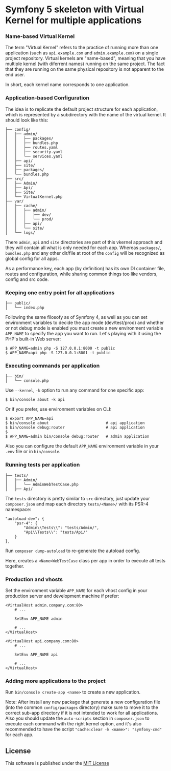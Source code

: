 # Symfony 5 skeleton with Virtual Kernel for multiple applications

### Name-based Virtual Kernel

The term "Virtual Kernel" refers to the practice of running more than one application (such as `api.example.com` and `admin.example.com`) on a single project repository. Virtual kernels are "name-based", meaning that you have multiple kernel (with diferrent names) running on the same project. The fact that they are running on the same physical repository is not apparent to the end user.

In short, each kernel name corresponds to one application.

### Application-based Configuration

The idea is to replicate the default project structure for each application, which is represented by a subdirectory with the name of the virtual kernel. It should look like this:

    ├── config/
    │   ├── admin/
    │   │   ├── packages/
    │   │   ├── bundles.php
    │   │   ├── routes.yaml
    │   │   ├── security.yaml
    │   │   └── services.yaml
    │   ├── api/
    │   ├── site/
    │   ├── packages/
    │   └── bundles.php
    ├── src/
    │   ├── Admin/
    │   ├── Api/
    │   ├── Site/
    │   └── VirtualKernel.php
    ├── var/
    │   ├── cache/
    │   │   ├── admin/
    │   │   │   ├── dev/
    │   │   │   └── prod/
    │   │   ├── api/
    │   │   └── site/
    │   └── logs/

There `admin`, `api` and `site` directories are part of this vkernel approach and they will contain all what is only needed for each app. Whereas `packages/`, `bundles.php` and any other dir/file at root of the `config` will be recognized as global config for all apps.

As a performance key, each app (by definition) has its own DI container file, routes and configuration, while sharing common things too like vendors, config and src code.

### Keeping one entry point for all applications

    ├── public/
    │   └── index.php

Following the same filosofy as of Symfony 4, as well as you can set environment variables to decide the app mode (dev/test/prod) and whether or not debug mode is enabled you must create a new environment variable `APP_NAME` to specify the app you want to run. Let's playing with it using the PHP's built-in Web server:

    $ APP_NAME=admin php -S 127.0.0.1:8000 -t public
    $ APP_NAME=api php -S 127.0.0.1:8001 -t public   

### Executing commands per application

    ├── bin/
    │   └── console.php

Use `--kernel`, `-k` option to run any command for one specific app:

    $ bin/console about -k api
    
Or if you prefer, use environment variables on CLI:

    $ export APP_NAME=api
    $ bin/console about                         # api application
    $ bin/console debug:router                  # api application
    $
    $ APP_NAME=admin bin/console debug:router   # admin application

Also you can configure the default `APP_NAME` environment variable in your `.env` file or in `bin/console`.

### Running tests per application

    ├── tests/
    │   ├── Admin/
    │   │   └── AdminWebTestCase.php
    │   ├── Api/

The `tests` directory is pretty similar to `src` directory, just update your `composer.json` and map each directory `tests/<Name>/` with its PSR-4 namespace:

    "autoload-dev": {
        "psr-4": {
            "Admin\\Tests\\": "tests/Admin/",
            "Api\\Tests\\": "tests/Api/"
        }
    },

Run `composer dump-autoload` to re-generate the autoload config.
    
Here, creates a `<Name>WebTestCase` class per app in order to execute all tests together.

### Production and vhosts

Set the environment variable `APP_NAME` for each vhost config in your production server and development machine if prefer:

    <VirtualHost admin.company.com:80>
        # ...
        
        SetEnv APP_NAME admin
        
        # ...
    </VirtualHost>

    <VirtualHost api.company.com:80>
        # ...
        
        SetEnv APP_NAME api
        
        # ...
    </VirtualHost>
 
### Adding more applications to the project

Run `bin/console create-app <name>` to create a new application.

Note: After install any new package that generate a new configuration file (into the common `config/packages` directory) make sure to move it to the correct sub-app directory if it is not intended to work for all applications.
Also you should update the `auto-scripts` section in `composer.json` to execute each command with the right kernel option, and it's also recommended to have the script `"cache:clear -k <name>": "symfony-cmd"` for each app.

License
-------

This software is published under the [MIT License](LICENSE)
